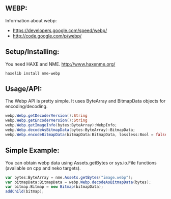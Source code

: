 ## WEBP:

Information about webp:
* https://developers.google.com/speed/webp/
* http://code.google.com/p/webp/

## Setup/Installing:

You need HAXE and NME. http://www.haxenme.org/

```
haxelib install nme-webp
```

## Usage/API:

The Webp API is pretty simple. It uses ByteArray and BitmapData objects for encoding/decoding.

```actionscript
webp.Webp.getDecoderVersion():String
webp.Webp.getEncoderVersion():String
webp.Webp.getImageInfo(bytes:ByteArray):WebpInfo;
webp.Webp.decodeAsBitmapData(bytes:ByteArray):BitmapData;
webp.Webp.encodeBitmapData(bitmapData:BitmapData, lossless:Bool = false, quality_factor:Float = 86):ByteArray
```

## Simple Example:

You can obtain webp data using Assets.getBytes or sys.io.File functions (available on cpp and neko targets).

```actionscript
var bytes:ByteArray = nme.Assets.getBytes("image.webp");
var bitmapData:BitmapData = webp.Webp.decodeAsBitmapData(bytes);
var bitmap:Bitmap = new Bitmap(bitmapData);
addChild(bitmap);
```